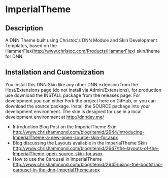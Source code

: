 ImperialTheme
==========

Description
-----------
A DNN Theme built using Christoc's DNN Module and Skin Development Templates, based on the HammerFlex(http://www.christoc.com/Products/HammerFlex) skin/theme for DNN.

Installation and Customization
------------------------------
You install this DNN Skin like any other DNN extension from the Host/Extensions page (do not install via Admin/Extensions), for production use download the INSTALL package from the releases page. For development you can either Fork the project here on GitHub, or you can download the source package. Install the SOURCE package into your development environment. The skin is designed for use in a local development environment at http://dnndev.me/ 

* Introduction Blog Post on the ImperialTheme Skin http://www.chrishammond.com/blog/itemid/2644/introducing-ImperialTheme-a-new-open-source-skin-for.aspx
* Blog discussing the Layouts available in the ImperialTheme Skin http://www.chrishammond.com/blog/itemid/2647/the-layouts-of-the-ImperialTheme-open-source-skin-for.aspx
* How to use the Carousel in ImperialTheme http://www.chrishammond.com/blog/itemid/2645/using-the-bootstrap-carousel-in-the-dnn-ImperialTheme.aspx
